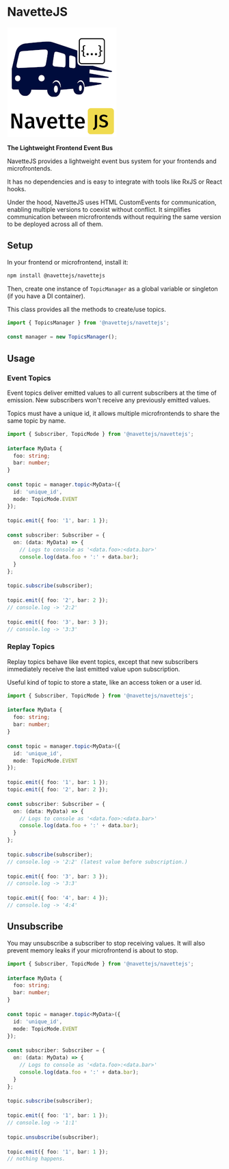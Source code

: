# NavetteJS

![navettejs logo](assets/small_logo_whitebg.png)

**The Lightweight Frontend Event Bus**

NavetteJS provides a lightweight event bus system
for your frontends and microfrontends.

It has no dependencies and is easy to integrate
with tools like RxJS or React hooks.

Under the hood, NavetteJS uses HTML CustomEvents
for communication, enabling multiple versions
to coexist without conflict. It simplifies 
communication between microfrontends
without requiring the same version to be deployed 
across all of them.

## Setup

In your frontend or microfrontend, install it:

```sh
npm install @navettejs/navettejs
```

Then, create one instance of `TopicManager` as a
global variable or singleton (if you have a DI
container).

This class provides all the methods to create/use
topics.

```ts
import { TopicsManager } from '@navettejs/navettejs';

const manager = new TopicsManager();
```

## Usage

### Event Topics

Event topics deliver emitted values to all current subscribers at the time of emission.
New subscribers won't receive any previously emitted values.

Topics must have a unique id, it allows multiple microfrontends to share the same topic by name.

```ts
import { Subscriber, TopicMode } from '@navettejs/navettejs';

interface MyData {
  foo: string;
  bar: number;
}

const topic = manager.topic<MyData>({
  id: 'unique_id',
  mode: TopicMode.EVENT
});

topic.emit({ foo: '1', bar: 1 });

const subscriber: Subscriber = {
  on: (data: MyData) => {
    // Logs to console as '<data.foo>:<data.bar>'
    console.log(data.foo + ':' + data.bar);
  }
};

topic.subscribe(subscriber);

topic.emit({ foo: '2', bar: 2 });
// console.log -> '2:2'

topic.emit({ foo: '3', bar: 3 });
// console.log -> '3:3'
```

### Replay Topics

Replay topics behave like event topics, except that new subscribers
immediately receive the last emitted value upon subscription.

Useful kind of topic to store a state, like an access token or a user id.

```ts
import { Subscriber, TopicMode } from '@navettejs/navettejs';

interface MyData {
  foo: string;
  bar: number;
}

const topic = manager.topic<MyData>({
  id: 'unique_id',
  mode: TopicMode.EVENT
});

topic.emit({ foo: '1', bar: 1 });
topic.emit({ foo: '2', bar: 2 });

const subscriber: Subscriber = {
  on: (data: MyData) => {
    // Logs to console as '<data.foo>:<data.bar>'
    console.log(data.foo + ':' + data.bar);
  }
};

topic.subscribe(subscriber);
// console.log -> '2:2' (latest value before subscription.)

topic.emit({ foo: '3', bar: 3 });
// console.log -> '3:3'

topic.emit({ foo: '4', bar: 4 });
// console.log -> '4:4'
```

## Unsubscribe

You may unsubscribe a subscriber to stop receiving values.
It will also prevent memory leaks if your microfrontend is about to stop.

```ts
import { Subscriber, TopicMode } from '@navettejs/navettejs';

interface MyData {
  foo: string;
  bar: number;
}

const topic = manager.topic<MyData>({
  id: 'unique_id',
  mode: TopicMode.EVENT
});

const subscriber: Subscriber = {
  on: (data: MyData) => {
    // Logs to console as '<data.foo>:<data.bar>'
    console.log(data.foo + ':' + data.bar);
  }
};

topic.subscribe(subscriber);

topic.emit({ foo: '1', bar: 1 });
// console.log -> '1:1'

topic.unsubscribe(subscriber);

topic.emit({ foo: '1', bar: 1 });
// nothing happens.
```
